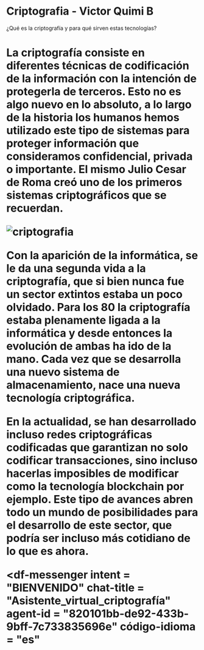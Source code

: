 # **Criptografia - Victor Quimi B**

¿Qué es la criptografía y para qué sirven estas tecnologías?<h1>
  
La criptografía consiste en diferentes técnicas de codificación de la información con la intención de protegerla de terceros. Esto no es algo nuevo en lo absoluto, a lo largo de la historia los humanos hemos utilizado este tipo de sistemas para proteger información que consideramos confidencial, privada o importante. El mismo Julio Cesar de Roma creó uno de los primeros sistemas criptográficos que se recuerdan.


![criptografia](https://internetpasoapaso.com/wp-content/uploads/Criptograf%C3%ADa-%C2%BFQu%C3%A9-es-para-qu%C3%A9-sirve-y-c%C3%B3mo-funcionan-estas-t%C3%A9cnicas-de-cifrado-inform%C3%A1tico-.jpg)


Con la aparición de la informática, se le da una segunda vida a la criptografía, que si bien nunca fue un sector extintos estaba un poco olvidado. Para los 80 la criptografía estaba plenamente ligada a la informática y desde entonces la evolución de ambas ha ido de la mano. Cada vez que se desarrolla una nuevo sistema de almacenamiento, nace una nueva tecnología criptográfica.

En la actualidad, se han desarrollado incluso redes criptográficas codificadas que garantizan no solo codificar transacciones, sino incluso hacerlas imposibles de modificar como la tecnología blockchain por ejemplo. Este tipo de avances abren todo un mundo de posibilidades para el desarrollo de este sector, que podría ser incluso más cotidiano de lo que es ahora.



<script src = "https://www.gstatic.com/dialogflow-console/fast/messenger/bootstrap.js?v=1"> </script>
<df-messenger
  intent = "BIENVENIDO"
  chat-title = "Asistente_virtual_criptografía"
  agent-id = "820101bb-de92-433b-9bff-7c733835696e"
  código-idioma = "es"
> </df-messenger>






